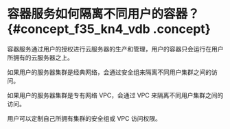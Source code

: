 # 容器服务如何隔离不同用户的容器？ {#concept_f35_kn4_vdb .concept}

容器服务通过用户的授权进行云服务器的生产和管理，用户的容器只会运行在用户所拥有的云服务器之上。

如果用户的服务器集群是经典网络，会通过安全组来隔离不同用户集群之间的访问。

如果用户的服务器集群是专有网络 VPC，会通过 VPC 来隔离不同用户集群之间的访问。

用户可以定制自己所拥有集群的安全组或 VPC 访问权限。

